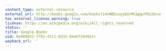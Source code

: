 ```yaml
---
content_type: external-resource
external_url: http://books.google.com/books?id=MB5zuyyQ4rMC&pg=PA226=onepage
has_external_license_warning: true
license: https://en.wikipedia.org/wiki/All_rights_reserved
status: ''
title: Google Books
uid: 0e909b52-ff91-47c1-8333-04ebf2949a7c
wayback_url: ''
---
```

